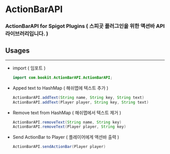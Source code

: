 # ActionBarAPI

### ActionBarAPI for Spigot Plugins (   스피곳 플러그인을 위한 액션바 API 라이브러리입니다.   )



## Usages

***
* import ( 임포트 )

  ```java
  import com.bookit.ActionBarAPI.ActionBarAPI;
  ```

* Apped text to HashMap ( 해쉬맵에 텍스트 추가 )

  ```java
  ActionBarAPI.addText(String name, String key, String text)
  ActionBarAPI.addText(Player player, String key, String text)
  ```

* Remove text from HashMap (  해쉬맵에서 텍스트 제거 )

  ```java
  ActionBarAPI.removeText(String name, String key)
  ActionBarAPI.removeText(Player player, String key)
  ```

* Send ActionBar to Player ( 플레이어에게 액션바 출력 )

  ```java
  ActionBarAPI.sendActionBar(Player player)
  ```
